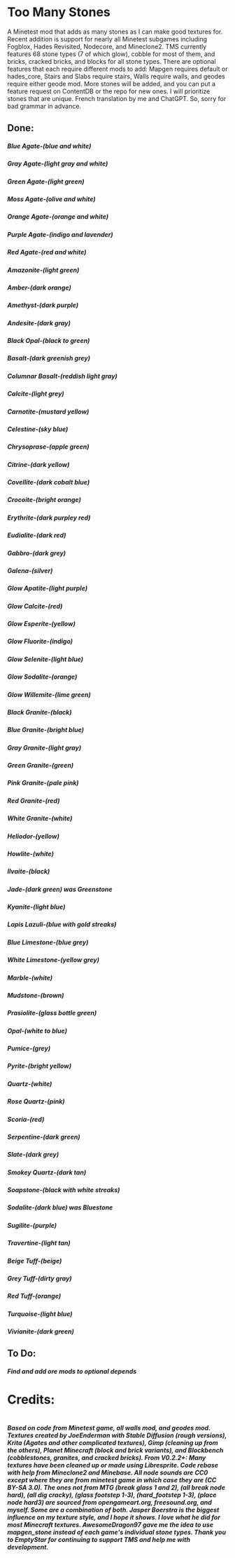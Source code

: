 # Too Many Stones

A Minetest mod that adds as many stones as I can make good textures for. Recent addition is support for nearly all Minetest subgames including Fogblox, Hades Revisited, Nodecore, and Mineclone2. TMS currently features 68 stone types (7 of which glow), cobble for most of them, and bricks, cracked bricks, and blocks for all stone types. There are optional features that each require different mods to add: Mapgen requires default or hades_core, Stairs and Slabs require stairs, Walls require walls, and geodes require either geode mod. More stones will be added, and you can put a feature request on ContentDB or the repo for new ones. I will prioritize stones that are unique. French translation by me and ChatGPT. So, sorry for bad grammar in advance.

## Done:
##### Blue Agate-(blue and white)
##### Gray Agate-(light gray and white)
##### Green Agate-(light green)
##### Moss Agate-(olive and white)
##### Orange Agate-(orange and white)
##### Purple Agate-(indigo and lavender)
##### Red Agate-(red and white)
##### Amazonite-(light green)
##### Amber-(dark orange)
##### Amethyst-(dark purple)
##### Andesite-(dark gray)
##### Black Opal-(black to green)
##### Basalt-(dark greenish grey)
##### Columnar Basalt-(reddish light gray)
##### Calcite-(light grey)
##### Carnotite-(mustard yellow)
##### Celestine-(sky blue)
##### Chrysoprase-(apple green)
##### Citrine-(dark yellow)
##### Covellite-(dark cobalt blue)
##### Crocoite-(bright orange)
##### Erythrite-(dark purpley red)
##### Eudialite-(dark red)
##### Gabbro-(dark grey)
##### Galena-(silver)
##### Glow Apatite-(light purple)
##### Glow Calcite-(red)
##### Glow Esperite-(yellow)
##### Glow Fluorite-(indigo)
##### Glow Selenite-(light blue)
##### Glow Sodalite-(orange)
##### Glow Willemite-(lime green)
##### Black Granite-(black)
##### Blue Granite-(bright blue)
##### Gray Granite-(light gray)
##### Green Granite-(green)
##### Pink Granite-(pale pink)
##### Red Granite-(red)
##### White Granite-(white)
##### Heliodor-(yellow)
##### Howlite-(white)
##### Ilvaite-(black)
##### Jade-(dark green) was Greenstone
##### Kyanite-(light blue)
##### Lapis Lazuli-(blue with gold streaks)
##### Blue Limestone-(blue grey)
##### White Limestone-(yellow grey)
##### Marble-(white)
##### Mudstone-(brown)
##### Prasiolite-(glass bottle green)
##### Opal-(white to blue)
##### Pumice-(grey)
##### Pyrite-(bright yellow)
##### Quartz-(white)
##### Rose Quartz-(pink)
##### Scoria-(red)
##### Serpentine-(dark green)
##### Slate-(dark grey)
##### Smokey Quartz-(dark tan)
##### Soapstone-(black with white streaks)
##### Sodalite-(dark blue) was Bluestone
##### Sugilite-(purple)
##### Travertine-(light tan)
##### Beige Tuff-(beige)
##### Grey Tuff-(dirty gray)
##### Red Tuff-(orange)
##### Turquoise-(light blue)
##### Vivianite-(dark green)

## To Do:
##### Find and add ore mods to optional depends

# Credits:
# 
##### Based on code from Minetest game, all walls mod, and geodes mod. Textures created by JoeEnderman with Stable Diffusion (rough versions), Krita (Agates and other complicated textures), Gimp (cleaning up from the others), Planet Minecraft (block and brick variants), and Blockbench (cobblestones, granites, and cracked bricks). From V0.2.2+: Many textures have been cleaned up or made using Libresprite. Code rebase with help from Mineclone2 and Minebase. All node sounds are CC0 except where they are from minetest game in which case they are (CC BY-SA 3.0). The ones not from MTG (break glass 1 and 2), (all break node hard), (all dig cracky), (glass footstep 1-3), (hard_footstep 1-3), (place node hard3) are sourced from opengameart.org, freesound.org, and myself. Some are a combination of both. Jasper Boerstra is the biggest influence on my texture style, and I hope it shows. I love what he did for most Minecraft textures. AwesomeDragon97 gave me the idea to use mapgen_stone instead of each game's individual stone types. Thank you to EmptyStar for continuing to support TMS and help me with development.
